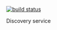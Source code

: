 [![build status](http://gitlab.zotona.com/platform/discovery/badges/master/build.svg)](http://gitlab.zotona.com/platform/discovery/commits/master)

Discovery service
